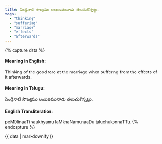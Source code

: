 ```yaml
---
title: పెండ్లినాటి సౌఖ్యము లంఖణమునాడు తలుచుకొన్నట్టు.
tags:
  - "thinking"
  - "suffering"
  - "marriage"
  - "effects"
  - "afterwards"
---
```


{% capture data %}
#### Meaning in English:
Thinking of the good fare at the marriage when suffering from the effects of it afterwards.

#### Meaning in Telugu:
పెండ్లినాటి సౌఖ్యము లంఖణమునాడు తలుచుకొన్నట్టు.

#### English Transliteration:
peMDlinaaTi saukhyamu laMkhaNamunaaDu taluchukonnaTTu.
{% endcapture %}

<div class="notice">{{ data | markdownify }}</div>

